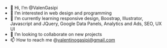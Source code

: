 - 👋 Hi, I’m @ValenGasipi
- 👀 I’m interested in web design and programming
- 🌱 I’m currently learning responsive design, Boostrap, Illustrator, Javascript and JQuery, Google Data Panels, Analytics and Ads, SEO, UX UI
- 💞️ I’m looking to collaborate on new projects
- 📫 How to reach me @valentinogasipi@gmail.com

<!---
ValenGasipi/ValenGasipi is a ✨ special ✨ repository because its `README.md` (this file) appears on your GitHub profile.
You can click the Preview link to take a look at your changes.
--->
